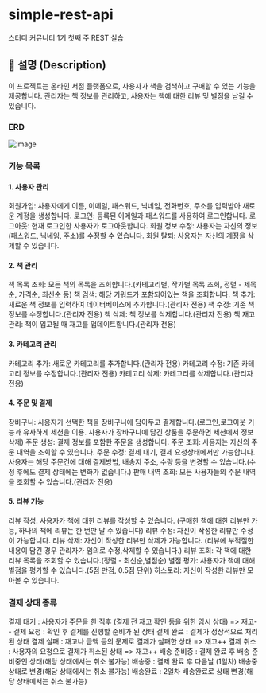 # simple-rest-api
스터디 커뮤니티 1기 첫째 주 REST 실습


## 📝 설명 (Description)
이 프로젝트는 온라인 서점 플랫폼으로, 사용자가 책을 검색하고 구매할 수 있는 기능을 제공합니다.
관리자는 책 정보를 관리하고, 사용자는 책에 대한 리뷰 및 별점을 남길 수 있습니다.

### ERD
![image](https://github.com/user-attachments/assets/3e38559d-3c89-4467-a827-361d2634db39)


### 기능 목록
#### 1. 사용자 관리
회원가입: 사용자에게 이름, 이메일, 패스워드, 닉네임, 전화번호, 주소를 입력받아 새로운 계정을 생성합니다.
로그인: 등록된 이메일과 패스워드를 사용하여 로그인합니다.
로그아웃: 현재 로그인한 사용자가 로그아웃합니다.
회원 정보 수정: 사용자는 자신의 정보(패스워드, 닉네임, 주소)를 수정할 수 있습니다.
회원 탈퇴: 사용자는 자신의 계정을 삭제할 수 있습니다.

#### 2. 책 관리
책 목록 조회: 모든 책의 목록을 조회합니다.(카테고리별, 작가별 목록 조회, 정렬 - 제목순, 가격순, 최신순 등)
책 검색: 해당 키워드가 포함되어있는 책을 조회합니다.
책 추가: 새로운 책 정보를 입력하여 데이터베이스에 추가합니다.(관리자 전용)
책 수정: 기존 책 정보를 수정합니다.(관리자 전용)
책 삭제: 책 정보를 삭제합니다.(관리자 전용)
책 재고 관리: 책이 입고될 때 재고를 업데이트합니다.(관리자 전용)

#### 3. 카테고리 관리
카테고리 추가: 새로운 카테고리를 추가합니다.(관리자 전용)
카테고리 수정: 기존 카테고리 정보를 수정합니다.(관리자 전용)
카테고리 삭제: 카테고리를 삭제합니다.(관리자 전용)

#### 4. 주문 및 결제
장바구니: 사용자가 선택한 책을 장바구니에 담아두고 결제합니다.(로그인,로그아웃 기능과 유사하게 세션을 이용. 사용자가 장바구니에 담긴 상품을 주문하면 세션에서 정보 삭제)
주문 생성: 결제 정보를 포함한 주문을 생성합니다.
주문 조회: 사용자는 자신의 주문 내역을 조회할 수 있습니다.
주문 수정: 결제 대기, 결제 요청상태에서만 가능합니다. 사용자는 해당 주문건에 대해 결제방법, 배송지 주소, 수량 등을 변경할 수 있습니다.(수정 후에도 결제 상태에는 변화가 없습니다.)
판매 내역 조회: 모든 사용자들의 주문 내역을 조회할 수 있습니다.(관리자 전용)

#### 5. 리뷰 기능
리뷰 작성: 사용자가 책에 대한 리뷰를 작성할 수 있습니다. (구매한 책에 대한 리뷰만 가능, 하나의 책에 리뷰는 한 번만 달 수 있습니다)
리뷰 수정: 자신이 작성한 리뷰만 수정이 가능합니다.
리뷰 삭제: 자신이 작성한 리뷰만 삭제가 가능합니다.
(리뷰에 부적절한 내용이 담긴 경우 관리자가 임의로 수정,삭제할 수 있습니다.)
리뷰 조회: 각 책에 대한 리뷰 목록을 조회할 수 있습니다.(정렬 - 최신순,별점순)
별점 평가: 사용자가 책에 대해 별점을 평가할 수 있습니다.(5점 만점, 0.5점 단위)
히스토리: 자신이 작성한 리뷰만 모아볼 수 있습니다.


### 결제 상태 종류
결제 대기 : 사용자가 주문을 한 직후 (결제 전 재고 확인 등을 위한 임시 상태) => 재고--
결제 요청 : 확인 후 결제를 진행할 준비가 된 상태
결제 완료 : 결제가 정상적으로 처리된 상태
결제 실패 : 재고나 금액 등의 문제로 결제가 실패한 상태 => 재고++
결제 취소 : 사용자의 요청으로 결제가 취소된 상태 => 재고++
배송 준비중 : 결제 완료 후 배송 준비중인 상태(해당 상태에서는 취소 불가능)
배송중 : 결제 완료 후 다음날 (1일차) 배송중 상태로 변경(해당 상태에서는 취소 불가능)
배송완료 : 2일차 배송완료로 상태 변경(해당 상태에서는 취소 불가능)


